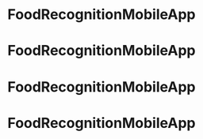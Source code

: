 # FoodRecognitionMobileApp
# FoodRecognitionMobileApp
# FoodRecognitionMobileApp
# FoodRecognitionMobileApp
